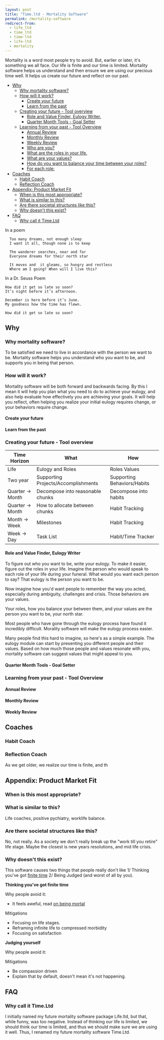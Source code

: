 ```yaml
---
layout: post
title: "Time.ltd - Mortality Software"
permalink: /mortality-software
redirect-from:
  - life_ltd
  - time_ltd
  - time-ltd
  - life-ltd
  - mortality
---
```


Mortality is a word most people try to avoid. But, earlier or later, it's something we all face. Our life is finite and our time is limited. Mortality software helps us understand and then ensure we are using our precious time well. It helps us create our future and reflect on our past.

<!-- prettier-ignore-start -->
<!-- vim-markdown-toc GFM -->

- [Why](#why)
    - [Why mortality software?](#why-mortality-software)
    - [How will it work?](#how-will-it-work)
        - [Create your future](#create-your-future)
        - [Learn from the past](#learn-from-the-past)
    - [Creating your future - Tool overview](#creating-your-future---tool-overview)
        - [Role and Value Finder, Eulogy Writer.](#role-and-value-finder-eulogy-writer)
        - [Quarter Month Tools - Goal Setter](#quarter-month-tools---goal-setter)
    - [Learning from your past - Tool Overview](#learning-from-your-past---tool-overview)
        - [Annual Review](#annual-review)
        - [Monthly Review](#monthly-review)
        - [Weekly Review](#weekly-review)
        - [Who are you?](#who-are-you)
        - [What are the roles in your life.](#what-are-the-roles-in-your-life)
        - [What are your values?](#what-are-your-values)
        - [How do you want to balance your time between your roles?](#how-do-you-want-to-balance-your-time-between-your-roles)
        - [For each role:](#for-each-role)
- [Coaches](#coaches)
    - [Habit Coach](#habit-coach)
    - [Reflection Coach](#reflection-coach)
- [Appendix: Product Market Fit](#appendix-product-market-fit)
    - [When is this most appropriate?](#when-is-this-most-appropriate)
    - [What is similar to this?](#what-is-similar-to-this)
    - [Are there societal structures like this?](#are-there-societal-structures-like-this)
    - [Why doesn't this exist?](#why-doesnt-this-exist)
- [FAQ](#faq)
    - [Why call it Time.Ltd](#why-call-it-timeltd)

<!-- vim-markdown-toc -->
<!-- prettier-ignore-end -->

In a poem

      Too many dreams, not enough sleep
      I want it all, though none is to keep

      The wanderer searches, near and far
      Everyone dreams for their north star

      It moves and  it gleams, so hungry and restless
      Where am I going? When will I live this?

In a Dr. Seuss Poem

    How did it get so late so soon?
    It’s night before it’s afternoon.

    December is here before it’s June.
    My goodness how the time has flewn.

    How did it get so late so soon?

## Why

### Why mortality software?

To be satisfied we need to live in accordance with the person we want to be. Mortality software helps you understand who you want to be, and supports you in being that person.

### How will it work?

Mortality software will be both forward and backwards facing. By this I mean it will help you plan what you need to do to achieve your eulogy, and also help evaluate how effectively you are achieving your goals. It will help you reflect, often helping you realize your initial eulogy requires change, or your behaviors require change.

#### Create your future

#### Learn from the past

### Creating your future - Tool overview

| Time Horizon     | What                                | How                         |
| ---------------- | ----------------------------------- | --------------------------- |
| Life             | Eulogy and Roles                    | Roles Values                |
| Two year         | Supporting Projects/Accomplishments | Supporting Behaviors/Habits |
| Quarter -> Month | Decompose into reasonable chunks    | Decompose into habits       |
| Quarter -> Month | How to allocate between chunks      | Habit Tracking              |
| Month -> Week    | Milestones                          | Habit Tracking              |
| Week -> Day      | Task List                           | Habit/Time Tracker          |

#### Role and Value Finder, Eulogy Writer

To figure out who you want to be, write your eulogy. To make it easier, figure out the roles in your life. Imagine the person who would speak to each role of your life during your funeral. What would you want each person to say? That eulogy is the person you want to be.

Now imagine how you'd want people to remember the way you acted, especially during ambiguity, challenges and crisis. Those behaviors are your values.

Your roles, how you balance your between them, and your values are the person you want to be, your north star.

Most people who have gone through the eulogy process have found it incredibly difficult. Morality software will make the eulogy process easier.

Many people find this hard to imagine, so here's as a simple example. The eulogy module can start by presenting you different people and their values. Based on how much those people and values resonate with you, mortality software can suggest values that might appeal to you.

#### Quarter Month Tools - Goal Setter

### Learning from your past - Tool Overview

#### Annual Review

#### Monthly Review

#### Weekly Review

<!-- >
#### Who are you?
#### What are the roles in your life.
#### What are your values?
#### How do you want to balance your time between your roles?

#### For each role:
-  What does success look like?
 - What habits and skills can support this role.

How should you act given a difficult situation.

- Step 1: Eulogy Writer
- Step 2: Mission Statement writer
- Step 3: 5 Year Planner, 1 Year Planner, 1 Month Planner
- Step 4: Day planner
- Step 5: Mentoring
- Step 6: Coaching

- Hold you accountable to your goals.
- Remind you when you're not living in congruance with your goals.
-->

<!--
What will mortality software do:

- Help you figure out who you want to be.
- Help you define the roles in your life.
- Help you figure out your values.
- Help you set goals for your roles
- Habits for each role

Help you define who you are:

- Eulogy Writer
- Mission Statement Writer
- Habit Writer
-->

## Coaches

### Habit Coach

### Reflection Coach

As we get older, we realize our time is finite, and th

## Appendix: Product Market Fit

### When is this most appropriate?

### What is similar to this?

Life coaches, positive pychiatry, worklife balance.

### Are there societal structures like this?

No, not really. As a society we don't really break up the "work till you retire" life stage. Maybe the closest is new years resolutions, and mid life crisis.

### Why doesn't this exist?

This software causes two things that people really don't like 1/ Thinking you've got [finite time](/death) 2/ Being Judged (and worst of all by you).

**Thinking you've got finite time**

Why people avoid it:

- It feels aweful, read [on being mortal](/death)

Mitigations

- Focusing on life stages.
- Reframing infinite life to compressed morbidity
- Focusing on satisfaction

**Judging yourself**

Why people avoid it:

Mitigations

- Be compassion driven
- Explain that by default, doesn't mean it's not happening.

## FAQ

### Why call it Time.Ltd

I initially named my future mortality software package Life.ltd, but that, while funny, was too negative. Instead of thinking our life is limited, we should think our time is limited, and thus we should make sure we are using it well. Thus, I renamed my future mortality software Time.Ltd.
